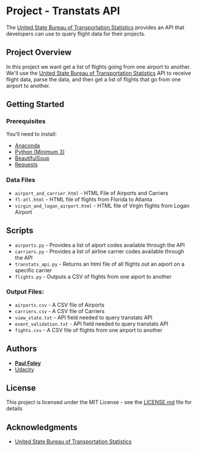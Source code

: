 # Project - Transtats API

The [United State Bureau of Transportation Statistics](https://www.transtats.bts.gov/) provides an API that developers can use to query flight data for their projects.


## Project Overview

In this project we want get a list of flights going from one airport to another. We'll use the [United State Bureau of Transportation Statistics](https://www.transtats.bts.gov/) API to receive flight data, parse the data, and then get a list of flights that go from one airport to another.


## Getting Started

### Prerequisites

You'll need to install:

* [Anaconda](https://www.continuum.io/downloads)
* [Python (Minimum 3)](https://www.continuum.io/blog/developer-blog/python-3-support-anaconda)
* [BeautifulSoup](https://anaconda.org/anaconda/beautiful-soup)
* [Requests](https://anaconda.org/anaconda/requests)

### Data Files

* `airport_and_carrier.html` - HTML File of Airports and Carriers
* `fl-atl.html` - HTML file of flights from Florida to Atlanta
* `virgin_and_logan_airport.html` - HTML file of Virgin flights from Logan Airport


## Scripts

* `airports.py` - Provides a list of aiport codes available through the API
* `carriers.py` - Provides a list of airline carrier codes available through the API
* `transtats_api.py` - Returns an html file of all flights out an aiport on a specific carrier
* `flights.py` - Outputs a CSV of flights from one aiport to another

### Output Files:

* `airports.csv` - A CSV file of Airports
* `carriers.csv` - A CSV file of Carriers
* `view_state.txt` - API field needed to query transtats API
* `event_validation.txt` - API field needed to query transtats API
* `fights.csv` - A CSV file of flights from one airport to another


## Authors

* [**Paul Foley**](https://github.com/paulfoley)
* [Udacity](https://www.udacity.com/)


## License

This project is licensed under the MIT License - see the [LICENSE.md](LICENSE.md) file for details


## Acknowledgments

* [United State Bureau of Transportation Statistics](https://www.transtats.bts.gov/)
